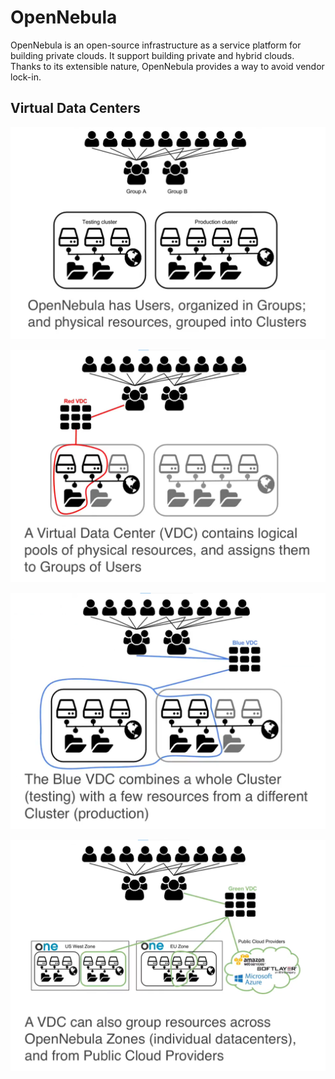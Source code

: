 # OpenNebula

OpenNebula is an open-source infrastructure as a service platform for building private clouds. It support building private and hybrid clouds. Thanks to its extensible nature, OpenNebula provides a way to avoid vendor lock-in.


## Virtual Data Centers

![](./images/open_nebula/users_and_groups.png)

![](./images/open_nebula/red_vdc.png)

![](./images/open_nebula/blue_vdc.png)

![](./images/open_nebula/green_vdc.png)